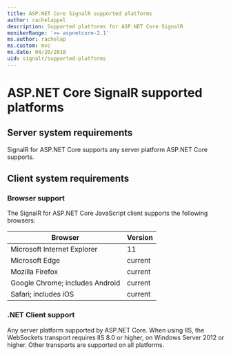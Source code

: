 ```yaml
---
title: ASP.NET Core SignalR supported platforms
author: rachelappel
description: Supported platforms for ASP.NET Core SignalR
monikerRange: '>= aspnetcore-2.1'
ms.author: rachelap
ms.custom: mvc
ms.date: 04/20/2018
uid: signalr/supported-platforms
---
```


# ASP.NET Core SignalR supported platforms

## Server system requirements

SignalR for ASP.NET Core supports any server platform ASP.NET Core supports.

## Client system requirements

### Browser support

The SignalR for ASP.NET Core JavaScript client supports the following browsers:

| Browser | Version |
| ------- | ------- |
| Microsoft Internet Explorer | 11 |
| Microsoft Edge | current |
| Mozilla Firefox | current |
| Google Chrome; includes Android | current |
| Safari; includes iOS | current |
 
### .NET Client support

Any server platform supported by ASP.NET Core. When using IIS, the WebSockets transport requires IIS 8.0 or higher, on Windows Server 2012 or higher. Other transports are supported on all platforms.
